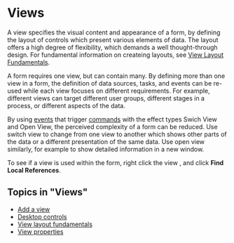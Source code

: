 # Views

A view specifies the visual content and appearance of a form, by defining the layout of controls which present various elements of data. The layout offers a high degree of flexibility, which demands a well thought-through design. For fundamental information on createing layouts, see [View Layout Fundamentals](view-layout-fundamentals.md).

A form requires one view, but can contain many. By defining more than one view in a form, the definition of data sources, tasks, and events can be re-used while each view focuses on different requirements. For example, different views can target different user groups, different stages in a process, or different aspects of the data.

By using [events](../events.md) that trigger [commands](../commands.md) with the effect types Swich View and Open View, the perceived complexity of a form can be reduced. Use switch view to change from one view to another which shows other parts of the data or a different presentation of the same data. Use open view similarly, for example to show detailed information in a new window.

To see if a view is used within the form, right click the view , and click **Find Local References**.

## Topics in "Views"
* [Add a view](add-a-view.md)
* [Desktop controls](desktop-controls.md)
* [View layout fundamentals](view-layout-fundamentals.md)
* [View properties](view-properties.md)